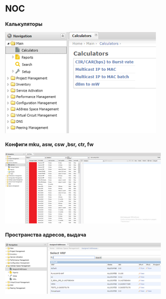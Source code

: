 # NOC

### Калькуляторы

![](../../.gitbook/assets/image%20%2841%29.png)

### Конфиги mku, asw, csw ,bsr, ctr, fw

![](../../.gitbook/assets/image%20%2834%29.png)

### Пространства адресов, выдача

![](../../.gitbook/assets/image%20%2853%29.png)





